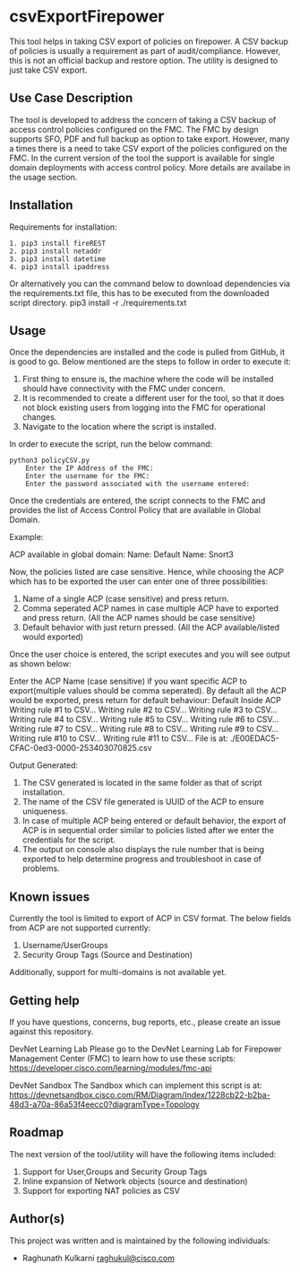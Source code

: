 # csvExportFirepower

This tool helps in taking CSV export of policies on firepower. A CSV backup of policies is usually a requirement as part of audit/compliance. However, this is not an official backup and restore option. The utility is designed to just take CSV export.

 
## Use Case Description

The tool is developed to address the concern of taking a CSV backup of access control policies configured on the FMC. The FMC by design supports SFO, PDF and full backup as option to take export. However, many a times there is a need to take CSV export of the policies configured on the FMC. In the current version of the tool the support is available for single domain deployments with access control policy. More details are availabe in the usage section.

## Installation

Requirements for installation:

	1. pip3 install fireREST
	2. pip3 install netaddr
	3. pip3 install datetime
	4. pip3 install ipaddress

Or alternatively you can the command below to download dependencies via the requirements.txt file, this has to be executed from the downloaded script directory.
	pip3 install -r ./requirements.txt


## Usage

Once the dependencies are installed and the code is pulled from GitHub, it is good to go.
Below mentioned are the steps to follow in order to execute it:

 1. First thing to ensure is, the machine where the code will be installed should have connectivity with the FMC under concern.
 2. It is recommended to create a different user for the tool, so that it does not block existing users from logging into the FMC for operational changes.
 3. Navigate to the location where the script is installed.

In order to execute the script, run the below command:

	python3 policyCSV.py 
		Enter the IP Address of the FMC: 
		Enter the username for the FMC: 
		Enter the password associated with the username entered: 

Once the credentials are entered, the script connects to the FMC and provides the list of Access Control Policy that are available in Global Domain.

Example:

ACP available in global domain: 
	Name:  Default
	Name:  Snort3

Now, the policies listed are case sensitive. Hence, while choosing the ACP which has to be exported the user can enter one of three possibilities:

 1. Name of a single ACP (case sensitive) and press return.
 2. Comma seperated ACP names in case multiple ACP have to exported and press return. (All the ACP names should be case sensitive)
 3. Default behavior with just return pressed. (All the ACP available/listed would exported)

Once the user choice is entered, the script executes and you will see output as shown below:

Enter the ACP Name (case sensitive) if you want specific ACP to export(multiple values should be comma seperated). By default all the ACP would be exported, press return for default behaviour: Default
Inside ACP
Writing rule #1 to CSV...
Writing rule #2 to CSV...
Writing rule #3 to CSV...
Writing rule #4 to CSV...
Writing rule #5 to CSV...
Writing rule #6 to CSV...
Writing rule #7 to CSV...
Writing rule #8 to CSV...
Writing rule #9 to CSV...
Writing rule #10 to CSV...
Writing rule #11 to CSV...
File is at: ./E00EDAC5-CFAC-0ed3-0000-253403070825.csv

Output Generated:

 1. The CSV generated is located in the same folder as that of script installation.
 2. The name of the CSV file generated is UUID of the ACP to ensure uniqueness.
 3. In case of multiple ACP being entered or default behavior, the export of ACP is in sequential order similar to policies listed after we enter the credentials for the script.
 4. The output on console also displays the rule number that is being exported to help determine progress and troubleshoot in case of problems.


## Known issues

Currently the tool is limited to export of ACP in CSV format.
The below fields from ACP are not supported currently:
 1. Username/UserGroups
 2. Security Group Tags (Source and Destination)

Additionally, support for multi-domains is not available yet.

## Getting help

If you have questions, concerns, bug reports, etc., please create an issue against this repository.

DevNet Learning Lab
Please go to the DevNet Learning Lab for Firepower Management Center (FMC) to learn how to use these scripts:
https://developer.cisco.com/learning/modules/fmc-api

DevNet Sandbox
The Sandbox which can implement this script is at: https://devnetsandbox.cisco.com/RM/Diagram/Index/1228cb22-b2ba-48d3-a70a-86a53f4eecc0?diagramType=Topology


## Roadmap

The next version of the tool/utility will have the following items included:
 1. Support for User,Groups and Security Group Tags
 2. Inline expansion of Network objects (source and destination)
 3. Support for exporting NAT policies as CSV

## Author(s)

This project was written and is maintained by the following individuals:

* Raghunath Kulkarni <raghukul@cisco.com>
